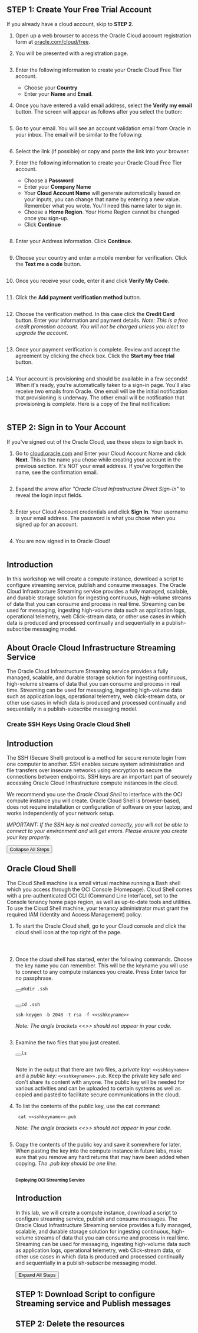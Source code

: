 <section><div name="STEP1:CreateYourFreeTrialAccount" data-unique="STEP1:CreateYourFreeTrialAccount"></div><h2 id="step1createyourfreetrialaccount" class="minus" tabindex="0"><strong>STEP 1</strong>: Create Your Free Trial Account</h2><p style="display: block;">If you already have a cloud account, skip to <strong>STEP 2</strong>.</p><ol style="display: block;">
<li><p>Open up a web browser to access the Oracle Cloud account registration form at <a href="https://myservices.us.oraclecloud.com/mycloud/signup?language=en" target="_blank">oracle.com/cloud/free</a>.</p></li>
<li><p>You will be presented with a registration page.
   <figure><img src="https://user-images.githubusercontent.com/42166489/108174321-4c22a680-7125-11eb-8d4d-9cba33694730.png" alt=""></figure></p></li>
<li><p>Enter the following information to create your Oracle Cloud Free Tier account.</p>
<ul>
<li>Choose your <strong>Country</strong></li>
<li>Enter your <strong>Name</strong> and <strong>Email</strong>.</li></ul></li>
<li><p>Once you have entered a valid email address, select the <strong>Verify my email</strong> button.
The screen will appear as follows after you select the button:
   <figure><img src="https://oracle.github.io/learning-library/common/labs/cloud-login/images/verify-email.png" alt=""></figure></p></li>
<li><p>Go to your email. You will see an account validation email from Oracle in your inbox. The email will be similar to the following:
   <figure><img src="https://oracle.github.io/learning-library/common/labs/cloud-login/images/verification-mail.png" alt=""></figure></p></li>
<li><p>Select the link (if possible) or copy and paste the link into your browser.</p></li>
<li><p>Enter the following information to create your Oracle Cloud Free Tier account.</p>
<ul>
<li>Choose a <strong>Password</strong></li>
<li>Enter your <strong>Company Name</strong></li>
<li>Your <strong>Cloud Account Name</strong> will generate automatically based on your inputs, you can change that name by entering a new value. Remember what you wrote. You'll need this name later to sign in.</li>
<li>Choose a <strong>Home Region</strong>.  Your Home Region cannot be changed once you sign-up.</li>
<li>Click <strong>Continue</strong>
<figure><img src="https://oracle.github.io/learning-library/common/labs/cloud-login/images/account-info.png" alt=""></figure></li></ul></li>
<li><p>Enter your Address information.  Click <strong>Continue</strong>.
      <figure><img src="https://oracle.github.io/learning-library/oci-library/oci-hol/cloud-native/setup-cloud-env/images/Introduction to Cloud Native _ Prerequisites_files/free-tier-address.png" alt=""></figure></p></li>
<li><p>Choose your country and enter a mobile member for verification.   Click the <strong>Text me a code</strong> button.</p>
<p><figure><img src="https://oracle.github.io/learning-library/common/labs/cloud-login/images/free-tier-address-2.png" alt=""></figure></p></li>
<li><p>Once you receive your code, enter it and click <strong>Verify My Code</strong>.
   <figure><img src="https://oracle.github.io/learning-library/common/labs/cloud-login/images/free-tier-address-4.png" alt=""></figure></p></li>
<li><p>Click the <strong>Add payment verification method</strong> button.
   <figure><img src="https://oracle.github.io/learning-library/common/labs/cloud-login/images/free-tier-payment-1.png" alt=""></figure>  </p></li>
<li><p>Choose the verification method.  In this case click the <strong>Credit Card</strong> button. Enter your information and payment details.  <em>Note: This is a free credit promotion account. You will not be charged unless you elect to upgrade the account</em>.
   <figure><img src="https://oracle.github.io/learning-library/common/labs/cloud-login/images/free-tier-payment-2.png" alt=""></figure></p></li>
<li><p>Once your payment verification is complete.  Review and accept the agreement by clicking the check box.  Click the <strong>Start my free trial</strong> button.
   <figure><img src="https://oracle.github.io/learning-library/common/labs/cloud-login/images/free-tier-agreement.png" alt=""></figure></p></li>
<li><p>Your account is provisioning and should be available in a few seconds! When it's ready, you're automatically taken to a sign-in page. You'll also receive two emails from Oracle. One email will be the initial notification that provisioning is underway. The other email will be notification that provisioning is complete. Here is a copy of the final notification:
   <figure><img src="https://oracle.github.io/learning-library/common/labs/cloud-login/images/account-provisioned.png" alt=""></figure></p></li>
</ol></section>

<section><div name="STEP2:SignintoYourAccount" data-unique="STEP2:SignintoYourAccount"></div><h2 id="step2signintoyouraccount" class="minus" tabindex="0"><strong>STEP 2</strong>: Sign in to Your Account</h2><p style="">If you've signed out of the Oracle Cloud, use these steps to sign back in.</p><ol style="">
<li><p>Go to <a href="https://cloud.oracle.com" target="_blank">cloud.oracle.com</a> and Enter your Cloud Account Name and click <strong>Next</strong>. This is the name you chose while creating your account in the previous section. It's NOT your email address. If you've forgotten the name, see the confirmation email.</p>
<p><figure><img src="https://oracle.github.io/learning-library/common/labs/cloud-login/images/cloud-oracle.png" alt=""></figure></p></li>
<li><p>Expand the arrow after <em>"Oracle Cloud Infrastructure Direct Sign-In"</em> to reveal the login input fields.</p>
<p><figure><img src="https://oracle.github.io/learning-library/common/labs/cloud-login/images/cloud-login-tenant.png" alt=""></figure></p></li>
<li><p>Enter your Cloud Account credentials and click <strong>Sign In</strong>. Your username is your email address. The password is what you chose when you signed up for an account.</p>
<p><figure><img src="https://oracle.github.io/learning-library/common/labs/cloud-login/images/oci-signin.png" alt=""></figure></p></li>
<li><p>You are now signed in to Oracle Cloud!</p>
<p><figure><img src="https://oracle.github.io/learning-library/common/labs/cloud-login/images/oci-console-home-page.png" alt=""></figure></p></li>
</ol>


## Introduction
  In this workshop we will create a compute instance, download a script to configure streaming service, publish and consume messages. The Oracle Cloud Infrastructure Streaming service provides a fully managed, scalable, and durable storage solution for ingesting continuous, high-volume streams of data that you can consume and process in real time. Streaming can be used for messaging, ingesting high-volume data such as application logs, operational telemetry, web Click-stream data, or other use cases in which data is produced and processed continually and sequentially in a publish-subscribe messaging model.

## About Oracle Cloud Infrastructure Streaming Service
  The Oracle Cloud Infrastructure Streaming service provides a fully managed, scalable, and durable storage solution for ingesting continuous, high-volume streams of data that you can consume and process in real time. Streaming can be used for messaging, ingesting high-volume data such as application logs, operational telemetry, web click-stream data, or other use cases in which data is produced and processed continually and sequentially in a publish-subscribe messaging model.
  
 <main class="hol-Content" id="module-content"><article><h1 id="createsshkeysusingoraclecloudshell">Create SSH Keys Using Oracle Cloud Shell</h1>
<section><div name="Introduction" data-unique="Introduction"></div><h2 id="introduction">Introduction</h2><p>The SSH (Secure Shell) protocol is a method for secure remote login from one computer to another. SSH enables secure system administration and file transfers over insecure networks using encryption to secure the connections between endpoints. SSH keys are an important part of securely accessing Oracle Cloud Infrastructure compute instances in the cloud.</p><p>We recommend you use the <em>Oracle Cloud Shell</em> to interface with the OCI compute instance you will create. Oracle Cloud Shell is browser-based, does not require installation or configuration of software on your laptop, and works independently of your network setup.</p><p><em>IMPORTANT:  If the SSH key is not created correctly, you will not be able to connect to your environment and will get errors.  Please ensure you create your key properly.</em></p></section>



<section><div name="OracleCloudShell" data-unique="OracleCloudShell"></div><button id="btn_toggle" class="hol-ToggleRegions minus">Collapse All Steps</button><h2 id="oraclecloudshell" class="minus" tabindex="0">Oracle Cloud Shell</h2><p style="">The Cloud Shell machine is a small virtual machine running a Bash shell which you access through the OCI Console (Homepage). Cloud Shell comes with a pre-authenticated OCI CLI (Command Line Interface), set to the Console tenancy home page region, as well as up-to-date tools and utilities. To use the Cloud Shell machine, your tenancy administrator must grant the required IAM (Identity and Access Management) policy.</p><ol style="">
<li><p>To start the Oracle Cloud shell, go to your Cloud console and click the cloud shell icon at the top right of the page.</p>
<p><figure><img src="https://raw.githubusercontent.com/oracle/learning-library/master/common/labs/generate-ssh-key-cloud-shell/./images/cloudshellopen.png" alt=""></figure></p>
<p><figure><img src="https://raw.githubusercontent.com/oracle/learning-library/master/common/labs/generate-ssh-key-cloud-shell/./images/cloudshellsetup.png" alt=""></figure></p>
<p><figure><img src="https://raw.githubusercontent.com/oracle/learning-library/master/common/labs/generate-ssh-key-cloud-shell/./images/cloudshell.png" alt=""></figure></p></li>
<li><p>Once the cloud shell has started, enter the following commands. Choose the key name you can remember. This will be the keyname you will use to connect to any compute instances you create. Press Enter twice for no passphrase.</p>
<pre><button class="copy-button" title="Copy text to clipboard"></button><code><span class="copy-code">mkdir .ssh</span>
</code></pre>
<p><figure><img src="https://raw.githubusercontent.com/oracle/learning-library/master/common/labs/generate-ssh-key-cloud-shell/./images/mkdir.png" alt=""></figure> </p>
<pre><button class="copy-button" title="Copy text to clipboard"></button><code><span class="copy-code">cd .ssh</span>
</code></pre>
<pre><code>ssh-keygen -b 2048 -t rsa -f &lt;&lt;sshkeyname&gt;&gt;
</code></pre>
<p><em>Note: The angle brackets &lt;&lt;&gt;&gt; should not appear in your code.</em></p>
<p><figure><img src="https://raw.githubusercontent.com/oracle/learning-library/master/common/labs/generate-ssh-key-cloud-shell/./images/cloudshell-ssh.png" alt=""></figure></p></li>
<li><p>Examine the two files that you just created.</p>
<pre><button class="copy-button" title="Copy text to clipboard"></button><code><span class="copy-code">ls</span>
</code></pre>
<p><figure><img src="https://raw.githubusercontent.com/oracle/learning-library/master/common/labs/generate-ssh-key-cloud-shell/./images/ls.png" alt=""></figure></p>
<p>Note in the output that there are two files, a <em>private key:</em> <code>&lt;&lt;sshkeyname&gt;&gt;</code> and a <em>public key:</em> <code>&lt;&lt;sshkeyname&gt;&gt;.pub</code>. Keep the private key safe and don't share its content with anyone. The public key will be needed for various activities and can be uploaded to certain systems as well as copied and pasted to facilitate secure communications in the cloud.</p></li>
<li><p>To list the contents of the public key, use the cat command:</p>
<pre><code> cat &lt;&lt;sshkeyname&gt;&gt;.pub
</code></pre>
<p><em>Note: The angle brackets &lt;&lt;&gt;&gt; should not appear in your code.</em></p>
<p><figure><img src="https://raw.githubusercontent.com/oracle/learning-library/master/common/labs/generate-ssh-key-cloud-shell/images/cat.png" alt=""></figure></p></li>
<li><p>Copy the contents of the public key and save it somewhere for later. When pasting the key into the compute instance in future labs, make sure that you remove any hard returns that may have been added when copying. <em>The .pub key should be one line.</em></p>
<p><figure><img src="https://raw.githubusercontent.com/oracle/learning-library/master/common/labs/generate-ssh-key-cloud-shell/images/copy-cat.png" alt=""></figure></p></li>



<article><h1 id="deployingocistreamingservice">Deploying OCI Streaming Service</h1>
<section><div name="Introduction" data-unique="Introduction"></div><h2 id="introduction">Introduction</h2><p>In this lab, we will create a compute instance, download a script to configure streaming service, publish and consume messages. The Oracle Cloud Infrastructure Streaming service provides a fully managed, scalable, and durable storage solution for ingesting continuous, high-volume streams of data that you can consume and process in real time. Streaming can be used for messaging, ingesting high-volume data such as application logs, operational telemetry, web Click-stream data, or other use cases in which data is produced and processed continually and sequentially in a publish-subscribe messaging model.</p></section>

<section><div name="STEP1:DownloadScripttoconfigureStreamingserviceandPublishmessages" data-unique="STEP1:DownloadScripttoconfigureStreamingserviceandPublishmessages"></div><button id="btn_toggle" class="hol-ToggleRegions plus">Expand All Steps</button><h2 id="step1downloadscripttoconfigurestreamingserviceandpublishmessages" class="plus" tabindex="0"><strong>STEP 1</strong>: Download Script to configure Streaming service and Publish messages</h2><ol style="display:none;">
<li><p>In Oracle Cloud Shell, configure OCI CLI:</p>
<pre><button class="copy-button" title="Copy text to clipboard"></button><code><span class="copy-code">oci setup config</span>
</code></pre>
<p><figure><img src="https://oracle.github.io/learning-library/oci-library/oci-hol/deploying-oci-streaming-service/deploying-oci-streaming-service/imagesoci-cli-config.png" alt=""></figure></p></li>
<li><p>Accept the default directory location. For user's OCID switch to OCI Console window. Click your person icon in the upper right, and select your user name. In the user details page Click <strong></strong> to copy the OCID. <strong>Also note down your region name as shown in OCI Console window</strong>. Paste the user OCID into Cloud Shell.</p>
<p><figure><img src="https://oracle.github.io/learning-library/oci-library/oci-hol/deploying-oci-streaming-service/deploying-oci-streaming-service/imagesStream_004.PNG" alt=""></figure></p></li>
<li><p>Repeat the step to find tenancy OCID (person icon followed by selecting Tenancy Name). Paste the Tenancy OCID in Cloud Shell. Then enter the string that matches your region (us-ashburn-1, us-phoenix-1, etc).</p></li>
<li><p>When asked for <strong>Do you want to generate a new API Signing RSA key pair?</strong> answer Y.</p></li>
<li><p>Enter a passphrase you can remember.</p></li>
<li><p>When asked <strong>Do you want to write your passphrase to the config file?</strong> answer y.</p></li>
<li><p><strong>oci setup config</strong> also generated an API key. We will need to upload this API key into our OCI account for authentication of API calls. Switch to ssh session to compute instance, to display the content of API key Enter command:</p>
<pre><button class="copy-button" title="Copy text to clipboard"></button><code><span class="copy-code">cat ~/.oci/oci_api_key_public.pem</span>
</code></pre></li>
<li><p>Highlight and copy the content from ssh session. Switch to OCI Console, Click Human icon followed by your user name. In user details page Click <strong>Add Public Key</strong>. In the dialog box paste the public key content and Click <strong>Add</strong>.</p>
<p><figure><img src="https://oracle.github.io/learning-library/oci-library/oci-hol/deploying-oci-streaming-service/deploying-oci-streaming-service/imagesStream_006.PNG" alt=""></figure></p>
<p><figure><img src="https://oracle.github.io/learning-library/oci-library/oci-hol/deploying-oci-streaming-service/deploying-oci-streaming-service/imagesadd-public-api-key.png" alt=""></figure></p></li>
<li><p>Download and Install pip utility which will be used to install additional software. Enter command:</p>
<pre><button class="copy-button" title="Copy text to clipboard"></button><code><span class="copy-code">curl https://bootstrap.pypa.io/get-pip.py -o get-pip.py</span>
</code></pre>
<p>followed by</p>
<pre><button class="copy-button" title="Copy text to clipboard"></button><code><span class="copy-code">python get-pip.py</span>
</code></pre></li>
<li><p>Install a virtual environment. This is being done so we have a clean environment to execute our python script that will create and publish messages to OCI streaming service. Enter command:</p>
<pre><button class="copy-button" title="Copy text to clipboard"></button><code><span class="copy-code">pip install virtualenv</span>
</code></pre></li>
<li><p>Now create a virtual environment, Enter command:</p>
<pre><button class="copy-button" title="Copy text to clipboard"></button><code><span class="copy-code">virtualenv &lt;Environment_Name&gt;</span>
</code></pre>
<p>For example <strong>virtualenv stream_env</strong>.</p>
<p>Now initialize the virtual environment, Enter command:</p>
<p><strong>NOTE</strong> : Below command assumes that the environment name is 'stream-env'</p>
<pre><button class="copy-button" title="Copy text to clipboard"></button><code><span class="copy-code">cd ~/stream_env/bin</span>
</code></pre>
<pre><button class="copy-button" title="Copy text to clipboard"></button><code><span class="copy-code">source ~/stream_env/bin/activate</span>
</code></pre></li>
<li><p>Once your virtual environment is active, OCI can be installed using pip, Enter command:</p>
<pre><button class="copy-button" title="Copy text to clipboard"></button><code><span class="copy-code">pip install oci</span>
</code></pre>
<p><figure><img src="https://oracle.github.io/learning-library/oci-library/oci-hol/deploying-oci-streaming-service/deploying-oci-streaming-service/imagesinstall-stream.png" alt=""></figure></p></li>
<li><p>Now download the main script file though first we will remove the existing file, Enter Command:</p>
<pre><button class="copy-button" title="Copy text to clipboard"></button><code><span class="copy-code">cd ~</span>
</code></pre>
<pre><button class="copy-button" title="Copy text to clipboard"></button><code><span class="copy-code">rm stream_example.py</span>
</code></pre>
<pre><button class="copy-button" title="Copy text to clipboard"></button><code><span class="copy-code">wget https://objectstorage.us-ashburn-1.oraclecloud.com/p/7lS9G-yeYtB9bsUsW8cy813YjWgThlss2jed_DXKWcA/n/c4u03/b/oci-library/o/stream_example.py</span>
</code></pre></li>
<li><p>Now download a dependent script file though first we will remove the existing file, Enter Command:</p>
<pre><button class="copy-button" title="Copy text to clipboard"></button><code><span class="copy-code">cd ~/stream_env/lib/python2.7/site-packages/oci/streaming/</span>
</code></pre>
<pre><button class="copy-button" title="Copy text to clipboard"></button><code><span class="copy-code">rm stream_admin_client_composite_operations.py</span>
</code></pre>
<pre><button class="copy-button" title="Copy text to clipboard"></button><code><span class="copy-code">wget https://objectstorage.us-ashburn-1.oraclecloud.com/p/t9ftcmjIBMusNuJ2GPQlXR7LrwHLTGGJqi80amvV0pE/n/c4u03/b/oci-library/o/stream_admin_client_composite_operations.py</span>
</code></pre></li>
<li><p>Our setup is now ready. Before running the script switch to OCI Console window, from the main menu click <strong>Identity</strong> -&gt; <strong>Compartments</strong>. Select your compartment name and copy the OCID of the compartment.</p></li>
<li><p>In Cloud Shell, enter:</p>
<pre><button class="copy-button" title="Copy text to clipboard"></button><code><span class="copy-code">python ~/stream_example.py &lt;COMPARTMENT_OCID&gt;</span>
</code></pre>
<p>For example :</p>
<p>python ~/stream_example.py ocid1.compartment.oc1..aaaaaaaada2gaukcqoagqoshxq2pyt6cdsj2mhnrz3p5nke33ljx2bp476wq</p></li>
<li><p>Follow the prompts of the script. The script will create Streaming service called <strong>SdkExampleStream</strong>. It will publish 100 messages, create 2 groups on the compute and read those messages. Finally it will delete the streaming service. <strong>You will be prompted to hit enter after verifying each step</strong>.</p>
<p><figure><img src="https://oracle.github.io/learning-library/oci-library/oci-hol/deploying-oci-streaming-service/deploying-oci-streaming-service/imagesdelete-stream.png" alt=""></figure></p></li>
</ol></section>

<section><div name="STEP2:Deletetheresources" data-unique="STEP2:Deletetheresources"></div><h2 id="step2deletetheresources" class="plus" tabindex="0"><strong>STEP 2</strong>: Delete the resources</h2><ol style="display:none;">
<li><p>Switch to OCI console window.</p></li>
<li><p>If your Compute instance is not displayed, From OCI services menu Click <strong>Instances</strong> under <strong>Compute</strong>.</p></li>
<li><p>Locate compute instance, Click Action icon and then <strong>Terminate</strong>.</p>
<p><figure><img src="https://oracle.github.io/learning-library/oci-library/oci-hol/deploying-oci-streaming-service/deploying-oci-streaming-service/images/RESERVEDIP_HOL0016.PNG" alt=""></figure></p></li>
<li><p>Make sure Permanently delete the attached Boot Volume is checked, Click <strong>Terminate Instance</strong>. Wait for instance to fully Terminate.</p>
<p><figure><img src="https://oracle.github.io/learning-library/oci-library/oci-hol/deploying-oci-streaming-service/deploying-oci-streaming-service/images/RESERVEDIP_HOL0017.PNG" alt=""></figure></p></li>
<li><p>From OCI services menu Click <strong>Virtual Cloud Networks</strong> under Networking, list of all VCNs will appear.</p></li>
<li><p>Locate your VCN , Click Action icon and then <strong>Terminate</strong>. Click <strong>Terminate All</strong> in the Confirmation window. Click <strong>Close</strong> once VCN is deleted.
 <figure><img src="https://oracle.github.io/learning-library/oci-library/oci-hol/deploying-oci-streaming-service/deploying-oci-streaming-service/images/RESERVEDIP_HOL0018.PNG" alt=""></figure></p></li>
</ol></section>

</article>
